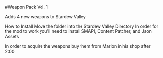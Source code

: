 #Weapon Pack Vol. 1


Adds 4 new weapons to Stardew Valley


How to Install
Move the folder into the Stardew Valley Directory
In order for the mod to work you'll need to install SMAPI, Content Patcher, and Json Assets

In order to acquire the weapons buy them from Marlon in his shop after 2:00

